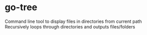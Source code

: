 # go-tree

Command line tool to display files in directories from current path
Recursively loops through directories and outputs files/folders

